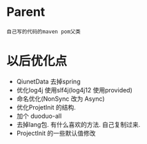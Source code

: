 # Parent
    自己写的代码的maven pom父类
    
    
# 以后优化点
 * QiunetData 去掉spring
 * 优化log4j 使用slf4j(log4j12 使用provided)
 * 命名优化(NonSync 改为 Async)
 * 优化ProjetInit 的结构.
 * 加个 duoduo-all
 * 去掉lang包. 有什么喜欢的方法. 自己复制过来.
 * ProjectInit 的一些默认值修改
